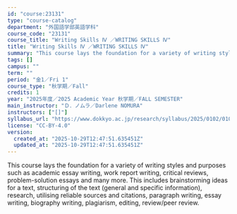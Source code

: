 ```yaml
---
id: "course:23131"
type: "course-catalog"
department: "外国語学部英語学科"
course_code: "23131"
course_title: "Writing Skills Ⅳ ／WRITING SKILLS Ⅳ"
title: "Writing Skills Ⅳ ／WRITING SKILLS Ⅳ"
summary: "This course lays the foundation for a variety of writing styles and purposes such as academic essay writing, work report…"
tags: []
campus: ""
term: ""
period: "金1／Fri 1"
course_type: "秋学期／Fall"
credits: 1
year: "2025年度／2025 Academic Year 秋学期／FALL SEMESTER"
main_instructor: "Ｄ．ノムラ／Darlene NOMURA"
instructors: ["[]"]
syllabus_url: "https://www.dokkyo.ac.jp/research/syllabus/2025/0102/0102_23131_ja_JP.html"
license: "CC-BY-4.0"
version:
  created_at: "2025-10-29T12:47:51.635451Z"
  updated_at: "2025-10-29T12:47:51.635451Z"
---
```

This course lays the foundation for a variety of writing styles and purposes such as academic essay writing, work report writing, critical reviews, problem-solution essays and many more. This includes brainstorming ideas for a text, structuring of the text (general and specific information), research, utilising reliable sources and citations, paragraph writing, essay writing, biography writing, plagiarism, editing, review/peer review.
